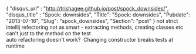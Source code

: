 {
 "disqus_url" : "http://trishagee.github.io/post/spock_downsides/",
 "disqus_title" : "Spock: downsides",
 "Title": "Spock: downsides",
 "Pubdate": "2013-07-16",
 "Slug": "spock_downsides",
 "Section": "post"
}
not strict<br />intellij refectoring not as smart - extracting methods, creating classes etc<br />can't just to the method on the test<br />auto refactoring doesn't work? &nbsp;Changing constructor breaks tests at runtime<br /><br />
